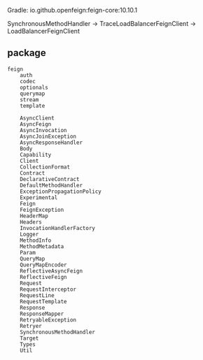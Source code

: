 Gradle: io.github.openfeign:feign-core:10.10.1


SynchronousMethodHandler -> TraceLoadBalancerFeignClient -> LoadBalancerFeignClient

## package
```
feign
    auth
    codec
    optionals
    querymap
    stream
    template
    
    AsyncClient
    AsyncFeign
    AsyncInvocation
    AsyncJoinException
    AsyncResponseHandler
    Body
    Capability
    Client
    CollectionFormat
    Contract
    DeclarativeContract
    DefaultMethodHandler
    ExceptionPropagationPolicy
    Experimental
    Feign
    FeignException
    HeaderMap
    Headers
    InvocationHandlerFactory
    Logger
    MethodInfo
    MethodMetadata
    Param
    QueryMap
    QueryMapEncoder
    ReflectiveAsyncFeign
    ReflectiveFeign
    Request
    RequestInterceptor
    RequestLine
    RequestTemplate
    Response
    ResponseMapper
    RetryableException
    Retryer
    SynchronousMethodHandler
    Target
    Types
    Util
```